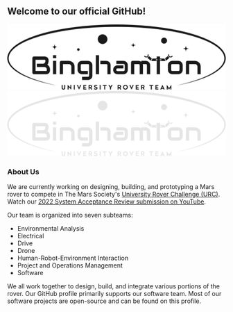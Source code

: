 ## Welcome to our official GitHub!
![Logo](https://raw.githubusercontent.com/BinghamtonRover/.github/main/burt-logo_black-text.svg#gh-light-mode-only)
![Logo](https://raw.githubusercontent.com/BinghamtonRover/.github/main/burt-logo_white-text.png#gh-dark-mode-only)

### About Us
We are currently working on designing, building, and prototyping a Mars rover to compete in The Mars Society's [University Rover Challenge (URC)](https://urc.marssociety.org/). Watch our [2022 System Acceptance Review submission on YouTube](https://www.youtube.com/watch?v=dp6v6LOuFq0).

Our team is organized into seven subteams:
* Environmental Analysis
* Electrical
* Drive
* Drone
* Human-Robot-Environment Interaction
* Project and Operations Management
* Software

We all work together to design, build, and integrate various portions of the rover. Our GitHub profile primarily supports our software team. Most of our software projects are open-source and can be found on this profile.
